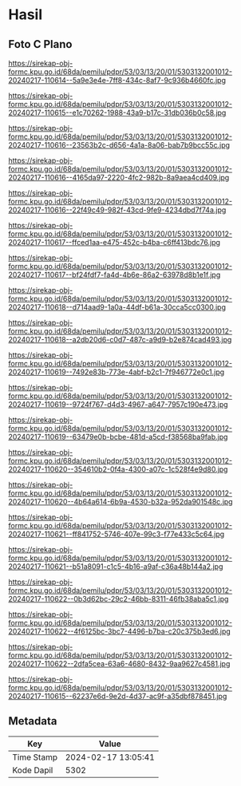 # Hasil

## Foto C Plano

https://sirekap-obj-formc.kpu.go.id/68da/pemilu/pdpr/53/03/13/20/01/5303132001012-20240217-110614--5a9e3e4e-7ff8-434c-8af7-9c936b4660fc.jpg

https://sirekap-obj-formc.kpu.go.id/68da/pemilu/pdpr/53/03/13/20/01/5303132001012-20240217-110615--e1c70262-1988-43a9-b17c-31db036b0c58.jpg

https://sirekap-obj-formc.kpu.go.id/68da/pemilu/pdpr/53/03/13/20/01/5303132001012-20240217-110616--23563b2c-d656-4a1a-8a06-bab7b9bcc55c.jpg

https://sirekap-obj-formc.kpu.go.id/68da/pemilu/pdpr/53/03/13/20/01/5303132001012-20240217-110616--4165da97-2220-4fc2-982b-8a9aea4cd409.jpg

https://sirekap-obj-formc.kpu.go.id/68da/pemilu/pdpr/53/03/13/20/01/5303132001012-20240217-110616--22f49c49-982f-43cd-9fe9-4234dbd7f74a.jpg

https://sirekap-obj-formc.kpu.go.id/68da/pemilu/pdpr/53/03/13/20/01/5303132001012-20240217-110617--ffced1aa-e475-452c-b4ba-c6ff413bdc76.jpg

https://sirekap-obj-formc.kpu.go.id/68da/pemilu/pdpr/53/03/13/20/01/5303132001012-20240217-110617--bf24fdf7-fa4d-4b6e-86a2-63978d8b1e1f.jpg

https://sirekap-obj-formc.kpu.go.id/68da/pemilu/pdpr/53/03/13/20/01/5303132001012-20240217-110618--d714aad9-1a0a-44df-b61a-30cca5cc0300.jpg

https://sirekap-obj-formc.kpu.go.id/68da/pemilu/pdpr/53/03/13/20/01/5303132001012-20240217-110618--a2db20d6-c0d7-487c-a9d9-b2e874cad493.jpg

https://sirekap-obj-formc.kpu.go.id/68da/pemilu/pdpr/53/03/13/20/01/5303132001012-20240217-110619--7492e83b-773e-4abf-b2c1-7f946772e0c1.jpg

https://sirekap-obj-formc.kpu.go.id/68da/pemilu/pdpr/53/03/13/20/01/5303132001012-20240217-110619--9724f767-d4d3-4967-a647-7957c190e473.jpg

https://sirekap-obj-formc.kpu.go.id/68da/pemilu/pdpr/53/03/13/20/01/5303132001012-20240217-110619--63479e0b-bcbe-481d-a5cd-f38568ba9fab.jpg

https://sirekap-obj-formc.kpu.go.id/68da/pemilu/pdpr/53/03/13/20/01/5303132001012-20240217-110620--354610b2-0f4a-4300-a07c-1c528f4e9d80.jpg

https://sirekap-obj-formc.kpu.go.id/68da/pemilu/pdpr/53/03/13/20/01/5303132001012-20240217-110620--4b64a614-6b9a-4530-b32a-952da901548c.jpg

https://sirekap-obj-formc.kpu.go.id/68da/pemilu/pdpr/53/03/13/20/01/5303132001012-20240217-110621--ff841752-5746-407e-99c3-f77e433c5c64.jpg

https://sirekap-obj-formc.kpu.go.id/68da/pemilu/pdpr/53/03/13/20/01/5303132001012-20240217-110621--b51a8091-c1c5-4b16-a9af-c36a48b144a2.jpg

https://sirekap-obj-formc.kpu.go.id/68da/pemilu/pdpr/53/03/13/20/01/5303132001012-20240217-110622--0b3d62bc-29c2-46bb-8311-46fb38aba5c1.jpg

https://sirekap-obj-formc.kpu.go.id/68da/pemilu/pdpr/53/03/13/20/01/5303132001012-20240217-110622--4f6125bc-3bc7-4496-b7ba-c20c375b3ed6.jpg

https://sirekap-obj-formc.kpu.go.id/68da/pemilu/pdpr/53/03/13/20/01/5303132001012-20240217-110622--2dfa5cea-63a6-4680-8432-9aa9627c4581.jpg

https://sirekap-obj-formc.kpu.go.id/68da/pemilu/pdpr/53/03/13/20/01/5303132001012-20240217-110615--62237e6d-9e2d-4d37-ac9f-a35dbf878451.jpg


## Metadata

| Key        | Value               |
| ---------- | ------------------- |
| Time Stamp | 2024-02-17 13:05:41 |
| Kode Dapil | 5302                |



